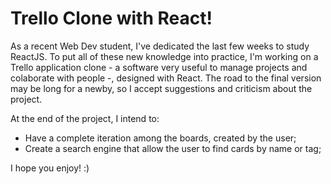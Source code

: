 # Trello Clone with React!

As a recent Web Dev student, I've dedicated the last few weeks to study ReactJS. To put all of these new knowledge into practice, I'm working on a Trello application clone - a software very useful to manage projects and colaborate with people -, designed with React. The road to the final version may be long for a newby, so I accept suggestions and criticism about the project. 

At the end of the project, I intend to:
- Have a complete iteration among the boards, created by the user;
- Create a search engine that allow the user to find cards by name or tag;

I hope you enjoy! :)
